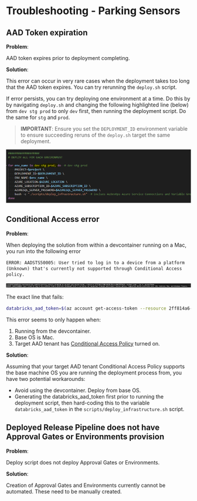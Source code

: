 # Troubleshooting - Parking Sensors

## AAD Token expiration

**Problem**:

AAD token expires prior to deployment completing.

**Solution**:

This error can occur in very rare cases when the deployment takes too long that the AAD token expires. You can  try rerunning the `deploy.sh` script.

If error persists, you can try deploying one environment at a time. Do this by by navigating `deploy.sh` and changing the following highlighted line (below) from `dev stg prod` to only `dev` first, then running the deployment script. Do the same for `stg` and `prod`.

> **IMPORTANT**: Ensure you set the `DEPLOYMENT_ID` environment variable to ensure succeeding reruns of the `deploy.sh` target the same deployment.

![TokenExpirationWorkaround](images/troubleshooting/token_expiration_workaround.PNG)

## Conditional Access error

**Problem**:

When deploying the solution from within a devcontainer running on a Mac, you run into the following error

```text
ERROR: AADSTS50005: User tried to log in to a device from a platform (Unknown) that's currently not supported through Conditional Access policy.
```

![ConditionalAccessError](images/troubleshooting/conditional_access_error.PNG)

The exact line that fails:

```bash
databricks_aad_token=$(az account get-access-token --resource 2ff814a6-3304-4ab8-85cb-cd0e6f879c1d --output json | jq -r .accessToken)
```

This error seems to only happen when:

1. Running from the devcontainer.
2. Base OS is Mac.
3. Target AAD tenant has [Conditional Access Policy](https://docs.microsoft.com/en-us/azure/active-directory/conditional-access/overview) turned on.

**Solution**:

Assuming that your target AAD tenant Conditional Access Policy supports the base machine OS you are running the deployment process from, you have two potential workarounds:

- Avoid using the devcontainer. Deploy from base OS.
- Generating the databricks_aad_token first prior to running the deployment script, then hard-coding this to the variable `databricks_aad_token` in the `scripts/deploy_infrastructure.sh` script.

## Deployed Release Pipeline does not have Approval Gates or Environments provision

**Problem**:

Deploy script does not deploy Approval Gates or Environments.

**Solution**:

Creation of Approval Gates and Environments currently cannot be automated. These need to be manually created.
